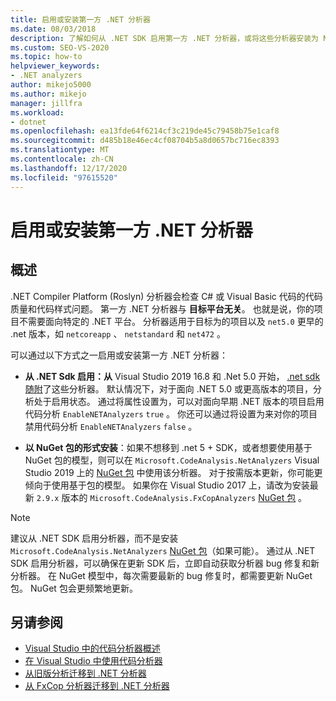 ```yaml
---
title: 启用或安装第一方 .NET 分析器
ms.date: 08/03/2018
description: 了解如何从 .NET SDK 启用第一方 .NET 分析器，或将这些分析器安装为 NuGet 包。
ms.custom: SEO-VS-2020
ms.topic: how-to
helpviewer_keywords:
- .NET analyzers
author: mikejo5000
ms.author: mikejo
manager: jillfra
ms.workload:
- dotnet
ms.openlocfilehash: ea13fde64f6214cf3c219de45c79458b75e1caf8
ms.sourcegitcommit: d485b18e46ec4cf08704b5a8d0657bc716ec8393
ms.translationtype: MT
ms.contentlocale: zh-CN
ms.lasthandoff: 12/17/2020
ms.locfileid: "97615520"
---
```

# <a name="enable-or-install-first-party-net-analyzers"></a>启用或安装第一方 .NET 分析器

## <a name="overview"></a>概述

.NET Compiler Platform (Roslyn) 分析器会检查 C# 或 Visual Basic 代码的代码质量和代码样式问题。 第一方 .NET 分析器与 **目标平台无关**。 也就是说，你的项目不需要面向特定的 .NET 平台。 分析器适用于目标为的项目以及 `net5.0` 更早的 .net 版本，如 `netcoreapp` 、 `netstandard` 和 `net472` 。

可以通过以下方式之一启用或安装第一方 .NET 分析器：

- **从 .NET Sdk 启用：从** Visual Studio 2019 16.8 和 .Net 5.0 开始， [.net sdk 随附](/dotnet/fundamentals/code-analysis/overview)了这些分析器。 默认情况下，对于面向 .NET 5.0 或更高版本的项目，分析处于启用状态。 通过将属性设置为，可以对面向早期 .NET 版本的项目启用代码分析 `EnableNETAnalyzers` `true` 。 你还可以通过将设置为来对你的项目禁用代码分析 `EnableNETAnalyzers` `false` 。

- **以 NuGet 包的形式安装**：如果不想移到 .net 5 + SDK，或者想要使用基于 NuGet 包的模型，则可以在 `Microsoft.CodeAnalysis.NetAnalyzers` Visual Studio 2019 上的 [NuGet 包](https://www.nuget.org/packages/Microsoft.CodeAnalysis.NetAnalyzers) 中使用该分析器。  对于按需版本更新，你可能更倾向于使用基于包的模型。 如果你在 Visual Studio 2017 上，请改为安装最新 `2.9.x` 版本的 `Microsoft.CodeAnalysis.FxCopAnalyzers` [NuGet 包](https://www.nuget.org/packages/Microsoft.CodeAnalysis.FxCopAnalyzers/) 。

> [!NOTE]
> 建议从 .NET SDK 启用分析器，而不是安装 `Microsoft.CodeAnalysis.NetAnalyzers` [NuGet 包](https://www.nuget.org/packages/Microsoft.CodeAnalysis.NetAnalyzers)（如果可能）。 通过从 .NET SDK 启用分析器，可以确保在更新 SDK 后，立即自动获取分析器 bug 修复和新分析器。 在 NuGet 模型中，每次需要最新的 bug 修复时，都需要更新 NuGet 包。 NuGet 包会更频繁地更新。

## <a name="see-also"></a>另请参阅

- [Visual Studio 中的代码分析器概述](roslyn-analyzers-overview.md)
- [在 Visual Studio 中使用代码分析器](use-roslyn-analyzers.md)
- [从旧版分析迁移到 .NET 分析器](migrate-from-legacy-analysis-to-net-analyzers.md)
- [从 FxCop 分析器迁移到 .NET 分析器](migrate-from-fxcop-analyzers-to-net-analyzers.md)
